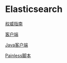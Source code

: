 # Elasticsearch

[权威指南](https://www.elastic.co/guide/cn/elasticsearch/guide/current/index.html)

[客户端](https://www.elastic.co/guide/en/elasticsearch/client/index.html)

[Java客户端](https://www.elastic.co/guide/en/elasticsearch/client/java-api-client/current/index.html)

[Painless脚本](https://www.elastic.co/guide/en/elasticsearch/painless/index.html)